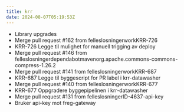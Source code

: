```yaml
---
title: krr
date: 2024-08-07T05:19:53Z
---
```

- Library upgrades
- Merge pull request #162 from felleslosningerworkKRR-726
- KRR-726 Legge til mulighet for manuell trigging av deploy
- Merge pull request #146 from felleslosningerdependabotmavenorg.apache.commons-commons-compress-1.26.2
- Merge pull request #141 from felleslosningerworkKRR-687
- KRR-687 Legge til byggescript for PR label i krr-datawasher
- Merge pull request #140 from felleslosningerworkKRR-677
- KRR-677 Oppgradere byggepipelinen i krr-datawasher
- Merge pull request #131 from felleslosningerID-4637-api-key
- Bruker api-key mot freg-gateway

